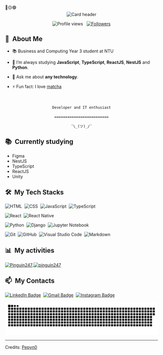 <div>
🔴🟡🟢

<br>

</div>


<div align="center">
  <img src="https://raw.githubusercontent.com/gist/Pepyn0/99b1635ffc5c8e325bdcdd93115f09f9/raw/22c367b789fc8fabb9608e44133eddb3c3c432ce/github-header-image.svg" alt="Card header"/>
</div>

<p align="center">
  <img src="https://komarev.com/ghpvc/?username=Pepyn0&color=blueviolet" alt="Profile views" />
  &nbsp;
  <a href="https://github.com/Pepyn0?tab=followers">
    <img src="https://img.shields.io/github/followers/Pepyn0?style=social" alt="Followers" />
  </a>
</p>


<div>

  ## 🧭 &nbsp;About Me

  - 📚 Business and Computing Year 3 student at NTU
  <!-- - 🔭 I'm currently working on <a href="#">MyJob</a> -->

  - 🌱  I’m always studying **JavaScript**, **TypeScript**, **ReactJS**, **NestJS** and **Python**.

  - 💬 Ask me about **any technology**.

  - ⚡ Fun fact: I love <a href="https://www.pinterest.com/WHATLALALOVES/matcha-aesthetic/">matcha</a>

  <br>
  

</div>


<div align="center">

  `Developer and IT enthusiast`
  <br>

  `=========================`
  <br>

  `¯\_(ツ)_/¯`
</div>


<div>

  ## 📚 &nbsp;Currently studying

  - Figma
  - NestJS
  - TypeScript
  - ReactJS
  - Unity

</div>


<div>

  ## 🛠️ &nbsp;My Tech Stacks

  ![HTML](https://img.shields.io/badge/-HTML-0D1117?style=flat&logo=HTML5)&nbsp;
  ![CSS](https://img.shields.io/badge/-CSS-0D1117?style=flat&logo=CSS3&logoColor=1572B6)&nbsp;
  ![JavaScript](https://img.shields.io/badge/-JavaScript-0D1117?style=flat&logo=javascript)&nbsp;
  ![TypeScript](https://img.shields.io/badge/-TypeScript-0D1117?style=flat&logo=typescript)&nbsp;
  <!-- ![Node.js](https://img.shields.io/badge/-Node.js-0D1117?style=flat&logo=node.js)&nbsp; -->
  ![React](https://img.shields.io/badge/-React-0D1117?style=flat&logo=react)&nbsp;
  ![React Native](https://img.shields.io/badge/-React%20Native-0D1117?style=flat&logo=react)&nbsp;
  <!-- ![Kotlin](https://img.shields.io/badge/-Kotlin-0D1117?style=flat&logo=kotlin)&nbsp; -->
  <!-- ![Dart](https://img.shields.io/badge/-Dart-0D1117?style=flat&logo=dart)&nbsp; -->
  <!-- ![Flutter](https://img.shields.io/badge/-Flutter-0D1117?style=flat&logo=flutter)&nbsp; -->
  <!-- ![PostgreSQL](https://img.shields.io/badge/-PostgreSQL-0D1117?style=flat&logo=postgresql)&nbsp; -->
  ![Python](https://img.shields.io/badge/-Python-0D1117?style=flat&logo=python)&nbsp;
  ![Django](https://img.shields.io/badge/-Django-0D1117?style=flat&logo=django)&nbsp;
  ![Jupyter Notebook](https://img.shields.io/badge/-Jupyter%20Notebook-0D1117?style=flat&logo=jupyter)&nbsp;
  <!-- ![Docker](https://img.shields.io/badge/-Docker-0D1117?style=flat&logo=docker)&nbsp; -->
  ![Git](https://img.shields.io/badge/-Git-0D1117?style=flat&logo=git)&nbsp;
  ![GitHub](https://img.shields.io/badge/-GitHub-0D1117?style=flat&logo=github)&nbsp;
  ![Visual Studio Code](https://img.shields.io/badge/-VS%20Code-0D1117?style=flat&logo=visual-studio-code&logoColor=007ACC)&nbsp;
  ![Markdown](https://img.shields.io/badge/-Markdown-0D1117?style=flat&logo=markdown)

</div>


<div>

  ## 📊 &nbsp;My activities

  <a href="https://github.com/pinguin247">
    <img width=450 height=170 align="center" alt="Pinguin247" src="https://github-readme-stats.vercel.app/api?username=pinguin247&theme=midnight-purple&show_icons=true&bg_color=0D1117&hide_border=true&count_private=true" />
  </a>
  <a href="https://github.com/pinguin247">
    <img align="center" alt="pinguin247" src="https://github-readme-stats.vercel.app/api/top-langs/?username=pinguin247&theme=midnight-purple&layout=compact&bg_color=0D1117&hide_border=true&count_private=true" />
  </a>
</div>

<div>

  ## 📫 &nbsp;My Contacts

  <!-- [![Portfolio Badge](https://img.shields.io/badge/-Portifolio-blueviolet?style=flat-square&logo=Portfolio&logoColor=white)](https://pepyn0.github.io/)&nbsp; -->
  [![LinkedIn Badge](https://img.shields.io/badge/-Gao_Yiping-blue?style=flat-square&logo=Linkedin&logoColor=white&link=https://www.linkedin.com/in/gao-yiping/)](https://www.linkedin.com/in/gao-yiping/)&nbsp;
  [![Gmail Badge](https://img.shields.io/badge/-B200072@e.ntu.edu.sg-blue?style=flat-square&logo=microsoftoutlook&logoColor=white)](mailto:B200072@e.ntu.edu.sg)&nbsp;
  [![Instagram Badge](https://img.shields.io/badge/-pingz247__-EB2A08?style=flat-square&logo=Instagram&logoColor=white)](https://www.instagram.com/pingz247/)&nbsp;
  <!-- [![Twitter Badge](https://img.shields.io/badge/-Pepyn0-blue?style=flat-square&logo=Twitter&logoColor=white)](https://twitter.com/Pepyn0)&nbsp;
  [![AniList Badge](https://img.shields.io/badge/-Pepyn0-C063FF?style=flat-square&logo=Anilist&logoColor=white)](https://anilist.co/user/Pepyn0/) -->

</div>

<div>
  <img src="https://github.com/Pepyn0/Pepyn0/raw/output/github-contribution-grid-snake.svg" alt="snake"></center>
</div>

<!-- ## 📚 &nbsp;My Projects -->


------
Credits: [Pepyn0](https://github.com/Pepyn0)

